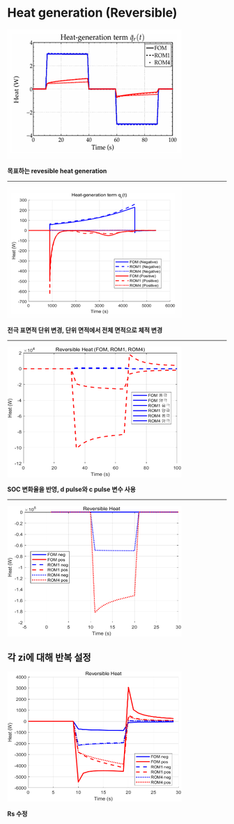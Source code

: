 # Heat generation (Reversible)

<img src="https://github.com/Igabin/heat-term/blob/main/%ED%99%94%EB%A9%B4%20%EC%BA%A1%EC%B2%98%202025-03-28%20123438.png" width="400" height="300">

**목표하는 revesible heat generation**

---
<img src="https://github.com/Igabin/heat-term/blob/main/%ED%99%94%EB%A9%B4%20%EC%BA%A1%EC%B2%98%202025-03-28%20123457.png" width="400" height="300">

**전극 표면적 단위 변경, 단위 면적에서 전체 면적으로 체적 변경**

---
<img src="https://github.com/Igabin/heat-term/blob/main/untitled2.png" width="400" height="300">

**SOC 변화율을 반영, d pulse와 c pulse 변수 사용**

---
<img src="https://github.com/Igabin/heat-term/blob/main/reversible_heat_three.png" width="400" height="300">


**각 zi에 대해 반복 설정**
---
<img src="https://github.com/Igabin/heat-term/blob/main/untitled1.png" width="400" height="300">


**Rs 수정**
